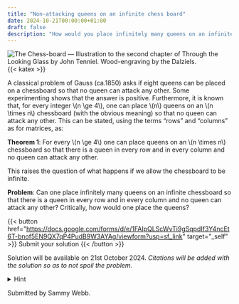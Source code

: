 ```yaml
---
title: "Non-attacking queens on an infinite chess board"
date: 2024-10-21T00:00:00+01:00
draft: false
description: "How would you place infinitely many queens on an infinite chessboard so that there is a queen in every row and in every column and no queen can attack any other?"
---
```

![The Chess-board — Illustration to the second chapter of Through the Looking Glass by John Tenniel. Wood-engraving by the Dalziels.](/2024/ttlgchessboard.jpg)
{{< katex >}}

A classical problem of Gauss (ca.1850) asks if eight queens can be placed on a
chessboard so that no queen can attack any other. Some experimenting shows that
the answer is positive. Furthermore, it is known that, for every
integer \\(n \ge 4\\), one can place \\(n\\) queens on an \\(n \times n\\) chessboard (with the obvious
meaning) so that no queen can attack any other. This can be stated, using the terms
“rows” and “columns” as for matrices, as:

**Theorem 1**: For every \\(n \ge 4\\) one can place queens on an \\(n \times n\\) chessboard so
that there is a queen in every row and in every column and no queen can attack any
other.

This raises the question of what happens if we allow the chessboard to be infinite.

**Problem**: Can one place infinitely many queens on an infinite chessboard so that there is a queen in every row and in every column and no queen can attack any other? Critically, how would one place the queens?

{{< button href="https://docs.google.com/forms/d/e/1FAIpQLScWvTi9gSqpdIf3Y4ncEt6T-bnof5EN9QX7qP4PudB9W3AYAg/viewform?usp=sf_link" target="_self" >}}
Submit your solution
{{< /button >}}

Solution will be available on 21st October 2024. *Citations will be added with the solution so as to not spoil the problem.*

<details>
  <summary>Hint</summary>
  <p>
    The solution is not unique, but there is a simple way to place the queens. Think small, maybe start with 5 by 5, and work your way up.
  </p>
</details>

Submitted by Sammy Webb.